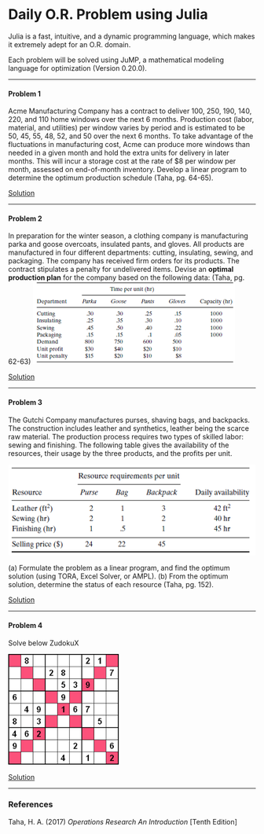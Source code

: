 # Daily O.R. Problem using Julia

Julia is a fast, intuitive, and a dynamic programming language, which makes it extremely adept for an O.R. domain.

Each problem will be solved using JuMP, a mathematical modeling language for optimization (Version 0.20.0).

---

#### Problem 1

Acme Manufacturing Company has a contract to deliver 100, 250, 190, 140, 220, and 110 home
windows over the next 6 months. Production cost (labor, material, and utilities) per window
varies by period and is estimated to be 50, 45, 55, 48, 52, and 50 over the next 6 months.
To take advantage of the fluctuations in manufacturing cost, Acme can produce more windows
than needed in a given month and hold the extra units for delivery in later months. This will
incur a storage cost at the rate of $8 per window per month, assessed on end-of-month inventory.
Develop a linear program to determine the optimum production schedule (Taha, pg. 64-65).

[Solution](https://github.com/Erick7451/O.R.-with-Julia/blob/master/solutions/problem1.jl)

---

#### Problem 2

In preparation for the winter season, a clothing company is manufacturing parka and goose
overcoats, insulated pants, and gloves. All products are manufactured in four different departments: cutting, insulating, sewing, and packaging. The company has received firm orders for its products. The contract stipulates a penalty for undelivered items. Devise an **optimal production plan** for the company based on the following data:
(Taha, pg. 62-63)
![problem2](https://github.com/Erick7451/O.R.-with-Julia/blob/master/images/problem2.PNG)

[Solution](https://github.com/Erick7451/O.R.-with-Julia/blob/master/solutions/problem2.jl)

---

#### Problem 3

The Gutchi Company manufactures purses, shaving bags, and backpacks. The construction
includes leather and synthetics, leather being the scarce raw material. The production process
requires two types of skilled labor: sewing and finishing. The following table gives the
availability of the resources, their usage by the three products, and the profits per unit.

![gutchi](https://github.com/Erick7451/O.R.-with-Julia/blob/master/images/gutchi.PNG)

(a) Formulate the problem as a linear program, and find the optimum solution (using
TORA, Excel Solver, or AMPL).
(b) From the optimum solution, determine the status of each resource (Taha, pg. 152).

[Solution](https://github.com/Erick7451/O.R.-with-Julia/blob/master/solutions/problem3.jl)

---

#### Problem 4

Solve below ZudokuX 

![SudokuX](https://github.com/Erick7451/O.R.-with-Julia/blob/master/images/SudokuX.png)

[Solution](https://github.com/Erick7451/O.R.-with-Julia/blob/master/solutions/sudokuX.jl)



---

### References

Taha, H. A. (2017) *Operations Research An Introduction* [Tenth Edition]
